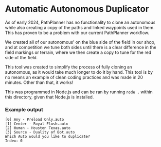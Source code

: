# Automatic Autonomous Duplicator

As of early 2024, PathPlanner has no functionality to clone an autonomous while also creating a copy of the paths and linked waypoints used in them. This has proven to be a problem with our current PathPlanner workflow.

We created all of our autonomous' on the blue side of the field in our shop, and at competition we tune both sides until there is a clear difference in the field markings or terrain, where we then create a copy to tune for the red side of the field.

This tool was created to simplify the process of fully cloning an autonomous, as it would take much longer to do it by hand. This tool is by no means an example of clean coding practices and was made in 20 minutes. Other than that, it works!

This was programmed in Node.js and can be ran by running ``node .`` within this directory, given that Node.js is installed.

### Example output

```
[0] Any - Preload Only.auto
[1] Center - Royal Flush.auto
[2] Human - Houston Texas.auto
[3] Source - Duality of Bot.auto
Which Auto would you like to duplicate?
Index: 0
```